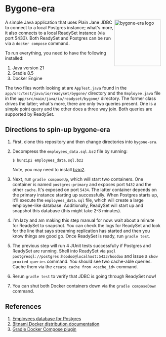
# Bygone-era 

<img src="img/logo.png" align="right"
     alt="bygone-era logo" width="150" height="150">

A simple Java application that uses Plain Jane JDBC to connect to a local Postgres instance; 
what's more, it also connects to a local ReadySet instance (via port 5433). Both ReadySet and
Postgres can be run via a `docker compose` command. 

To run everything, you need to have the following installed:

1. Java version 21
2. Gradle 8.5
3. Docker Engine

The two files worth looking at are `AppTest.java` found in the `app/src/test/java/io/readyset/bygone/` directory and the `Employee.java` file in the `app/src/main/java/io/readyset/bygone/` directory. The former class drives the latter; what's more, there are only two queries present. One is a simple point query and the other does a three way join. Both queries are supported by ReadySet. 

## Directions to spin-up bygone-era

1. First, clone this repository and then change directories into `bygone-era`.

2. Decompress the `employees_data.sql.bz2` file by running:

    ```
    $ bunzip2 employees_data.sql.bz2
    ```

    Note, you may need to install [bzip2](https://en.wikipedia.org/wiki/Bzip2). 


2. Next, run `gradle composeUp`, which will start two containers. One container is named `postgres-primary` and exposes port `5432` and the other `cache`. It's exposed on port `5434`. The latter container depends on the primary instance starting up successfully. When Postgres starts up, it'll execute the `employees_data.sql` file, which will create a large employee-like database. Additionally, ReadySet will start up and snapshot this database (this might take 2-3 minutes). 

3. I'm lazy and am making this step manual for now: wait about a minute for ReadySet to snapshot. You can check the logs for ReadySet and look for the line that says streaming replication has started and then you know things are good go. Once ReadySet is ready, run `gradle test`. 

4. The previous step will run 4 JUnit tests successfully if Postgres and ReadySet are running. Shell into ReadySet via `psql postgresql://postgres:hoodoo@localhost:5433/hoodoo` and issue a `show proxied queries`  command. You should see two cache-able queries. Cache them via the `create cache from <cache_id>` command. 

5. Rerun `gradle test` to verify that JDBC is going through ReadySet now! 

6. You can shut both Docker containers down via the `gradle composeDown` command. 

## References

1. [Employees database for Postgres](https://github.com/h8/employees-database)
1. [Bitnami Docker distribution documentation](https://hub.docker.com/r/bitnami/postgresql)
1. [Gradle Docker Compose plugin](https://github.com/avast/gradle-docker-compose-plugin)